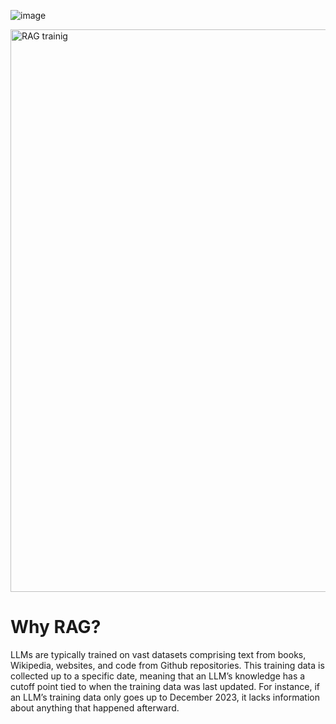 
![image](https://github.com/user-attachments/assets/70bee99d-7703-449d-8d19-86893505e1cf)

<img src="https://github.com/user-attachments/assets/70bee99d-7703-449d-8d19-86893505e1cf" width="900" alt="RAG trainig">

# Why RAG?

LLMs are typically trained on vast datasets comprising text from books, Wikipedia, websites, and code from Github repositories. 
This training data is collected up to a specific date, meaning that an LLM’s knowledge has a cutoff point tied to when the training data was last updated. 
For instance, if an LLM’s training data only goes up to December 2023, it lacks information about anything that happened afterward.
